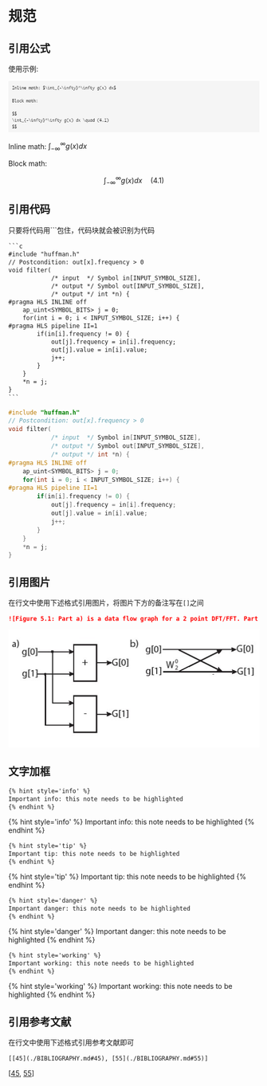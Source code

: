 # 规范

## 引用公式
使用示例:

![](images/katex.png)

Inline math: $\int_{-\infty}^\infty g(x) dx$

Block math:

$$
\int_{-\infty}^\infty g(x) dx \quad (4.1)
$$

## 引用代码
只要将代码用```包住，代码块就会被识别为代码
````
```c
#include "huffman.h"
// Postcondition: out[x].frequency > 0
void filter(
            /* input  */ Symbol in[INPUT_SYMBOL_SIZE],
            /* output */ Symbol out[INPUT_SYMBOL_SIZE],
            /* output */ int *n) {
#pragma HLS INLINE off
    ap_uint<SYMBOL_BITS> j = 0;
    for(int i = 0; i < INPUT_SYMBOL_SIZE; i++) {
#pragma HLS pipeline II=1
        if(in[i].frequency != 0) {
            out[j].frequency = in[i].frequency;
            out[j].value = in[i].value;
            j++;
        }
    }
    *n = j;
}
```
````

```c
#include "huffman.h"
// Postcondition: out[x].frequency > 0
void filter(
            /* input  */ Symbol in[INPUT_SYMBOL_SIZE],
            /* output */ Symbol out[INPUT_SYMBOL_SIZE],
            /* output */ int *n) {
#pragma HLS INLINE off
    ap_uint<SYMBOL_BITS> j = 0;
    for(int i = 0; i < INPUT_SYMBOL_SIZE; i++) {
#pragma HLS pipeline II=1
        if(in[i].frequency != 0) {
            out[j].frequency = in[i].frequency;
            out[j].value = in[i].value;
            j++;
        }
    }
    *n = j;
}
```

## 引用图片
在行文中使用下述格式引用图片，将图片下方的备注写在`[]`之间
```markdown
![Figure 5.1: Part a) is a data flow graph for a 2 point DFT/FFT. Part b) shows the same compu-tation, but viewed as a butterfly structure. This is a common representation for the computation of an FFT in the digital signal processing domain.](images/2pointFFT.jpg)
```

![Figure 5.1: Part a) is a data flow graph for a 2 point DFT/FFT. Part b) shows the same compu-tation, but viewed as a butterfly structure. This is a common representation for the computation of an FFT in the digital signal processing domain.](images/2pointFFT.jpg)

## 文字加框
```
{% hint style='info' %}
Important info: this note needs to be highlighted
{% endhint %}
```
{% hint style='info' %}
Important info: this note needs to be highlighted
{% endhint %}
```
{% hint style='tip' %}
Important tip: this note needs to be highlighted
{% endhint %}
```
{% hint style='tip' %}
Important tip: this note needs to be highlighted
{% endhint %}
```
{% hint style='danger' %}
Important danger: this note needs to be highlighted
{% endhint %}
```
{% hint style='danger' %}
Important danger: this note needs to be highlighted
{% endhint %}
```
{% hint style='working' %}
Important working: this note needs to be highlighted
{% endhint %}
```
{% hint style='working' %}
Important working: this note needs to be highlighted
{% endhint %}

## 引用参考文献
在行文中使用下述格式引用参考文献即可
```
[[45](./BIBLIOGRAPHY.md#45), [55](./BIBLIOGRAPHY.md#55)]
```
[[45](./BIBLIOGRAPHY.md#45), [55](./BIBLIOGRAPHY.md#55)]

